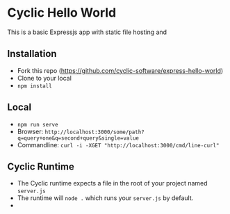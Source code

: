 # Cyclic Hello World

This is a basic Expressjs app with static file hosting and 

## Installation

- Fork this repo (https://github.com/cyclic-software/express-hello-world)
- Clone to your local
- `npm install`

## Local

- `npm run serve`
- Browser: `http://localhost:3000/some/path?q=query+one&q=second+query&single=value`
- Commandline: `curl -i -XGET "http://localhost:3000/cmd/line-curl"`

## Cyclic Runtime

- The Cyclic runtime expects a file in the root of your project named `server.js`
- The runtime will `node .` which runs your `server.js` by default.
- 
